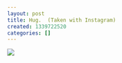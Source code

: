 ```yaml
---
layout: post
title: Hug.  (Taken with Instagram)
created: 1339722520
categories: []
---
```

<img src="http://25.media.tumblr.com/tumblr_m5mwihh1vb1rsr8w3o1_500.jpg"/><br/><br/>
